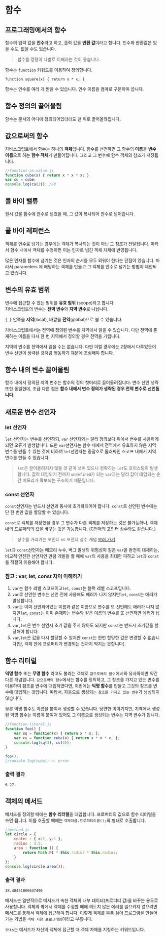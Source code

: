 # 함수

## 프로그래밍에서의 함수

함수의 입력 값을 **인수**라고 하고, 출력 값을 **반환 값**이라고 합니다. 인수와 반환값은 있을 수도, 없을 수도 있습니다.
> 함수를 명령어 다발로 이해하는 것이 좋습니다.

함수는 `function` 키워드를 이용하여 정의합니다.  

```
function square(x) { return x * x; }
```


함수는 인수를 여러 개 받을 수 있습니다. 인수 이름을 컴마로 구분하여 씁니다.

## 함수 정의의 끌어올림

함수는 문서의 어디에 정의되어있더라도 맨 위로 끌어올려집니다.

## 값으로써의 함수

자바스크립트에서 함수는 하나의 **객체**입니다. 함수를 선언하면 그 함수의 **이름**을 **변수 이름**으로 하는 **함수 객체**가 만들어집니다. 그리고 그 변수에 함수 객체의 참조가 저장됩니다.

```javascript
//function-as-value.js
function cube(x) { return x * x * x; }
var cu = cube;
console.log(cu(2)); //8
```

## 콜 바이 밸류

원시 값을 함수에 인수로 넘겼을 때, 그 값이 복사되어 인수로 넘어갑니다.

## 콜 바이 레퍼런스

객체를 인수로 넘기는 경우에는 객체가 복사되는 것이 아닌 그 참조가 전달됩니다. 따라서 함수 내에서 객체를 수정하면 이는 인자로 넘긴 객체 자체에 반영됩니다.

많은 인자를 함수에 넘기는 것은 인자의 순서를 모두 외워야 한다는 단점이 있습니다. 따라서 parameters 에 해당하는 객체를 만들고 그 객체를 인수로 넘기는 방법이 제안되고 있습니다.

## 변수의 유효 범위

변수에 접근할 수 있는 범위를 **유효 범위** (scope)라고 합니다.  
자바스크립트의 변수는 **전역 변수**와 **지역 변수**로 나뉩니다.  

`{ }` 안쪽을 **지역**(local), 바깥을 **전역**(global)으로 볼 수 있습니다.

자바스크립트에서는 전역에 정의된 변수를 지역에서 읽을 수 있습니다. 다만 전역에 존재하는 이름을 다시 한 번 지역에서 정의할 경우 전역을 가립니다.

지역의 변수를 전역에서 읽을 수는 없습니다. 다만 이럴 경우에는 2장에서 다루었듯이 변수 선언이 생략된 것처럼 행동하기 떄문에 조심해야 합니다.

## 함수 내의 변수 끌어올림

함수 내에서 정의된 지역 변수는 함수의 정의 첫머리로 끌어올려집니다. 변수 선언 생략 또한 동일한데, 조금 다른 점은 **함수 내에서 변수 정의가 생략된 경우 전역 변수로 선언됩니다.**

## 새로운 변수 선언자

### let 선언자
`let` 선언자는 변수를 선언하되, `var` 선언자와는 달리 정의보다 위에서 변수를 사용하게 되면 오류가 발생합니다. 또한 `var`선언자는 함수 내에서 전역에서 유효하지 않은 지역 변수를 만들 수 있는 것에 비하여 `let`선언자는 중괄호로 둘러싸인 스코프 내에서 지역 변수를 만들 수 있습니다.

> `let`은 끌어올려지지 않을 것 같이 쓰여 있으나 정확히는 `let`도 호이스팅이 발생합니다. 값이 대입되기 전까지 `undefined`가 되는 `var`과는 달리 값이 대입되는 순간 메모리가 확보되는 구조이기 때문입니다.

### const 선언자
`const`선언자는 반드시 선언과 동시에 초기화되어야 합니다.  `const`로 선언된 변수에는 단 한 번만 값을 할당할 수 있습니다.

`const`로 객체를 저장했을 경우 그 변수가 다른 객체를 저장하는 것은 불가능하나, 객체 내의 프로퍼티의 값을 바꾸는 것은 가능합니다. (C언어의 포인터 상수와도 같습니다.)
> 상수를 가리키는 포인터 vs 포인터 상수 개념 [보러 가기](https://m.blog.naver.com/sipack7297/220394609641)

`let`과 `const`선언자는 메모리 누수, 버그 발생의 위험성이 짙은 `var`을 완전히 대체하는, 비교적 안전한 선언자인 만큼 개발을 할 때에 `var`의 사용을 최대한 피하고 `let`과 `const`를 적절히 이용해야 합니다.

### 참고 : var, let, const 차이 이해하기

1. `var`는 함수 레벨 스코프이고`let`, `const`는 블럭 레벨 스코프입니다.  
2. `var`로 선언한 변수는 선언 전에 사용해도 에러가 나지 않지만`let`, `const`는 에러가 발생합니다.  
3. `var`는 이미 선언되어있는 이름과 같은 이름으로 변수를 또 선언해도 에러가 나지 않지만`let`, `const`는 이미 존재하는 변수와 같은 이름의 변수를 또 선언하면 에러가 납니다.  
4. `var`,`let`은 변수 선언시 초기 값을 주지 않아도 되지만 `const`는 반드시 초기값을 할당해야 합니다.  
5. `var`,`let`은 값을 다시 할당할 수 있지만 `const`는 한번 할당한 값은 변경할 수 없습니다(단, 객체 안에 프로퍼티가 변경되는 것까지 막지는 못합니다).  


## 함수 리터럴

**익명 함수** 또는 **무명 함수** 라고도 불리는 객체로 `값으로써의 함수`에서와 유사하지만 약간 다른 개념입니다. `값으로써의 함수`에서는 함수를 정의하고, 그 참조를 가지고 있는 변수를 이용하여 참조를 변수에 대입하였다면, 이번에는 **익명 함수**를 만들고 그것의 참조를 변수에 대입하는 것입니다. 따라서, 자동으로 생성되는 `참조를 가지고 있는 변수`가 생성되지 않습니다.

물론 익명 함수도 이름을 붙여서 생성할 수 있습니다. 당연한 이야기지만, 지역에서 생성된 익명 함수는 이름이 붙여져 있어도 그 이름으로 생성되는 변수는 지역 변수가 됩니다.

```javascript
//function-literal.js
function foo() {
    var sq = function(x) { return x * x; };
    var cu = function cube(x) { return x * x * x; };
    console.log(sq(3), cu(3));
}

foo();
//console.log(cube); <- error
```

### 출력 결과
```
9 27
```

## 객체의 메서드

메서드를 정의할 때에는 **함수 리터럴**을 대입합니다. 프로퍼티의 값으로 함수 리터럴을 쓰면 됩니다. 이를 호출할 때에는 `객체이름.프로퍼티이름();`의 형태로 호출합니다.

```javascript
//method.js
let circle = {
    center : { x:1, y:1 },
    radius : 3.5,
    area : function () {
        return Math.PI * this.radius * this.radius;
    }
};
console.log(circle.area());
```

### 출력 결과

```
38.48451000647496
```

메서드는 일반적으로 메서드가 속한 객체의 내부 데이터(프로퍼티 값)을 바꾸는 용도로 사용합니다. 객체의 밖에서 객체를 수정할 때에 의도치 않은 에러를 일으키지 않으려면 메서드를 통해서 객체에 접근해야 합니다. 이렇게 객체를 부품 삼아 프로그램을 만들어 가는 기법을 `객체 지향 프로그래밍`이라고 부릅니다.

`this`는 메서드가 자신의 객체에 접근할 때 객체 자체를 지칭하는 키워드입니다.
